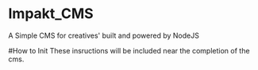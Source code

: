 # Impakt_CMS
A Simple CMS for creatives' built and powered by NodeJS


#How to Init
These insructions will be included near the completion of the cms.
